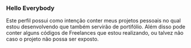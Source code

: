 ### Hello Everybody ###
Este perfil possui como intenção conter meus projetos pessoais no qual estou desenvolvendo que também servirão de portifólio. Além disso pode conter alguns códigos de Freelances que estou realizando, ou talvez não caso o projeto não possa ser exposto.
